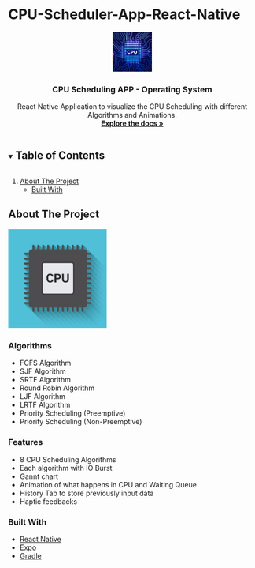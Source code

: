 # CPU-Scheduler-App-React-Native
<p align="center">
  <a href="https://github.com/zaidmukaddam/CPU-Scheduler-App-React-Native">
    <img src="assets/favicon_main.png" alt="Logo" width="80" height="80">
  </a>

  <h3 align="center">CPU Scheduling APP - Operating System</h3>

  <p align="center">
    React Native Application to visualize the CPU Scheduling with different Algorithms and Animations.
    <br />
    <a href="https://github.com/zaidmukaddam/CPU-Scheduler-App-React-Native"><strong>Explore the docs »</strong></a>
  </p>
</p>

<!-- TABLE OF CONTENTS -->
<details open="open">
  <summary><h2 style="display: inline-block">Table of Contents</h2></summary>
  <ol>
    <li>
      <a href="#about-the-project">About The Project</a>
      <ul>
        <li><a href="#built-with">Built With</a></li>
      </ul>
    </li>
  </ol>
</details>

<!-- ABOUT THE PROJECT -->

## About The Project

<img src="assets/splash.png" width="200"/>
<h4>

</h4>

### Algorithms

- FCFS Algorithm
- SJF Algorithm
- SRTF Algorithm
- Round Robin Algorithm
- LJF Algorithm
- LRTF Algorithm
- Priority Scheduling (Preemptive)
- Priority Scheduling (Non-Preemptive)

### Features

- 8 CPU Scheduling Algorithms
- Each algorithm with IO Burst
- Gannt chart
- Animation of what happens in CPU and Waiting Queue
- History Tab to store previously input data
- Haptic feedbacks

### Built With

- [React Native](https://reactnative.dev/)
- [Expo](https://expo.io/)
- [Gradle](https://gradle.org/)
